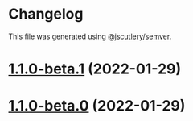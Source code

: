 # Changelog

This file was generated using
[@jscutlery/semver](https://github.com/jscutlery/semver).

# [1.1.0-beta.1](https://github.com/patdx/zustand-rx/compare/v1.1.0-beta.0...v1.1.0-beta.1) (2022-01-29)

# [1.1.0-beta.0](https://github.com/patdx/zustand-rx/compare/v1.0.0...v1.1.0-beta.0) (2022-01-29)
